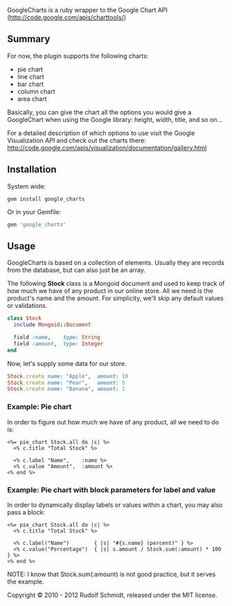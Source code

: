 GoogleCharts is a ruby wrapper to the Google Chart API (http://code.google.com/apis/charttools/)

## Summary

For now, the plugin supports the following charts:
- pie chart
- line chart
- bar chart
- column chart
- area chart

Basically, you can give the chart all the options you would give a GoogleChart when using the Google library: height, width, title, and so on...

For a detailed description of which options to use visit the Google Visualization API and check out the charts there: http://code.google.com/apis/visualization/documentation/gallery.html


## Installation

System wide:

```console
gem install google_charts
```

Or in your Gemfile:

```ruby
gem 'google_charts'
```


## Usage

GoogleCharts is based on a collection of elements. Usually they are records from the database, but can also just be an array.

The following **Stock** class is a Mongoid document and used to keep track of how much we have of any product in our online store. All we need is the product's name and the amount. For simplicity, we'll skip any default values or validations.

```ruby
class Stock
  include Mongoid::Document

  field :name,    type: String
  field :amount,  type: Integer
end
```

Now, let's supply some data for our store.

```ruby
Stock.create name: "Apple",  amount: 10
Stock.create name: "Pear",   amount: 5
Stock.create name: "Banana", amount: 1
```

### Example: Pie chart

In order to figure out how much we have of any product, all we need to do is:

```erb
<%= pie_chart Stock.all do |c| %>
  <% c.title "Total Stock" %>

  <% c.label "Name",    :name %>
  <% c.value "Amount",  :amount %>
<% end %>
```

### Example: Pie chart with block parameters for label and value

In order to dynamically display labels or values within a chart, you may also pass a block:

```erb
<%= pie_chart Stock.all do |c| %>
  <% c.title "Total Stock" %>

  <% c.label("Name")        { |s| "#{s.name} (percent)" } %>
  <% c.value("Percentage")  { |s| s.amount / Stock.sum(:amount) * 100 } %>
<% end %>

```
NOTE: I know that Stock.sum(:amount) is not good practice, but it serves the example.


Copyright &copy; 2010 - 2012 Rudolf Schmidt, released under the MIT license.

